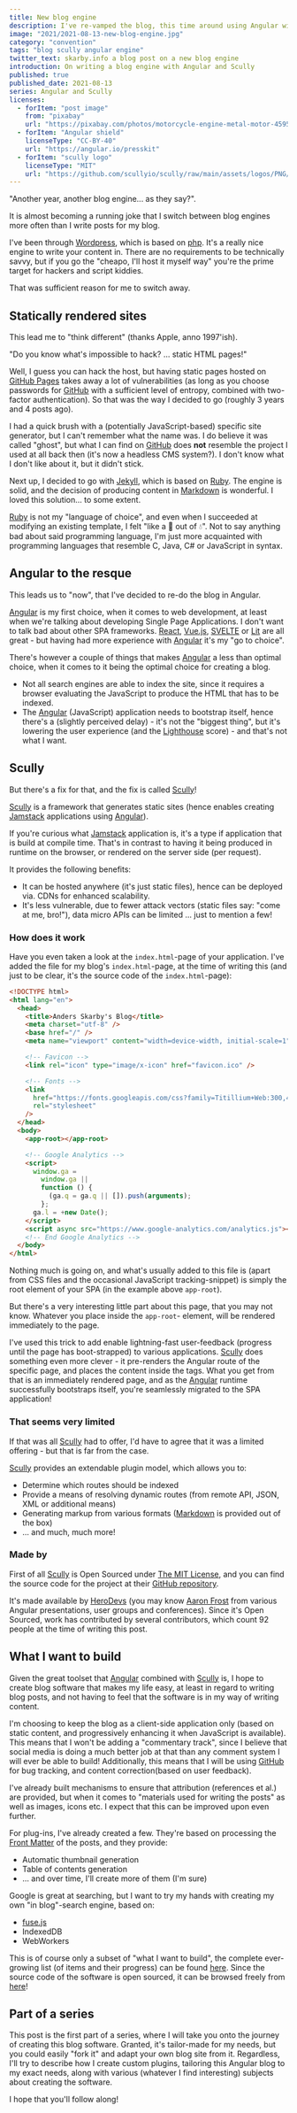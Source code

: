 ```yaml
---
title: New blog engine
description: I've re-vamped the blog, this time around using Angular with Scully
image: "2021/2021-08-13-new-blog-engine.jpg"
category: "convention"
tags: "blog scully angular engine"
twitter_text: skarby.info a blog post on a new blog engine
introduction: On writing a blog engine with Angular and Scully
published: true
published_date: 2021-08-13
series: Angular and Scully
licenses:
  - forItem: "post image"
    from: "pixabay"
    url: "https://pixabay.com/photos/motorcycle-engine-metal-motor-459594/"
  - forItem: "Angular shield"
    licenseType: "CC-BY-40"
    url: "https://angular.io/presskit"
  - forItem: "scully logo"
    licenseType: "MIT"
    url: "https://github.com/scullyio/scully/raw/main/assets/logos/PNG/scullyio-logo.png"
---
```


"Another year, another blog engine... as they say?".

It is almost becoming a running joke that I switch between blog engines more often than I write posts for my blog.

I've been through [Wordpress][wordpress], which is based on [php]. It's a really nice engine to write your content
in. There are no requirements to be technically savvy, but if you go the "cheapo, I'll host it myself way" you're
the prime target for hackers and script kiddies.

That was sufficient reason for me to switch away.

## Statically rendered sites

This lead me to "think different" (thanks Apple, anno 1997'ish).

"Do you know what's impossible to hack? ... static HTML pages!"

Well, I guess you can hack the host, but having static pages hosted on [GitHub Pages][github-pages] takes away a lot
of vulnerabilities (as long as you choose passwords for [GitHub][github] with a sufficient level of entropy, combined
with two-factor authentication). So that was the way I decided to go (roughly 3 years and 4 posts ago).

I had a quick brush with a (potentially JavaScript-based) specific site generator, but I can't remember what the name
was. I do believe it was called "ghost", but what I can find on [GitHub][github] does **not** resemble the project I
used at all back then (it's now a headless CMS system?). I don't know what I don't like about it, but it didn't stick.

Next up, I decided to go with [Jekyll][jekyll], which is based on [Ruby][ruby]. The engine is solid, and the decision of
producing content in [Markdown][markdown] is wonderful. I loved this solution... to some extent.

[Ruby][ruby] is not my "language of choice", and even when I succeeded at modifying an existing template, I felt "like a
🦆 out of 💧". Not to say anything bad about said programming language, I'm just more acquainted with programming
languages that resemble C, Java, C# or JavaScript in syntax.

## Angular to the resque

This leads us to "now", that I've decided to re-do the blog in Angular.

[Angular][angular] is my first choice, when it comes to web development, at least when we're talking about developing
Single Page Applications. I don't want to talk bad about other SPA frameworks. [React][react], [Vue.js][vue.js],
[SVELTE][svelte] or [Lit][lit] are all great - but having had more experience with [Angular][angular] it's my "go to
choice".

There's however a couple of things that makes [Angular][angular] a less than optimal choice, when it comes to it being
the optimal choice for creating a blog.

- Not all search engines are able to index the site, since it requires a browser evaluating the JavaScript to produce
  the HTML that has to be indexed.
- The [Angular][angular] (JavaScript) application needs to bootstrap itself, hence there's a (slightly perceived delay) - it's
  not the "biggest thing", but it's lowering the user experience (and the [Lighthouse][lighthouse] score) - and that's
  not what I want.

## Scully

But there's a fix for that, and the fix is called [Scully][scully]!

[Scully][scully] is a framework that generates static sites (hence enables creating [Jamstack][jamstack] applications using [Angular][angular]).

If you're curious what [Jamstack][jamstack] application is, it's a type if application that is build at compile time. That's in contrast to
having it being produced in runtime on the browser, or rendered on the server side (per request).

It provides the following benefits:

- It can be hosted anywhere (it's just static files), hence can be deployed via. CDNs for enhanced scalability.
- It's less vulnerable, due to fewer attack vectors (static files say: "come at me, bro!"), data micro APIs can be limited
  ... just to mention a few!

### How does it work

Have you even taken a look at the `index.html`-page of your application. I've added the file for my blog's `index.html`-page,
at the time of writing this (and just to be clear, it's the source code of the `index.html`-page):

```html
<!DOCTYPE html>
<html lang="en">
  <head>
    <title>Anders Skarby's Blog</title>
    <meta charset="utf-8" />
    <base href="/" />
    <meta name="viewport" content="width=device-width, initial-scale=1" />

    <!-- Favicon -->
    <link rel="icon" type="image/x-icon" href="favicon.ico" />

    <!-- Fonts -->
    <link
      href="https://fonts.googleapis.com/css?family=Titillium+Web:300,400,700"
      rel="stylesheet"
    />
  </head>
  <body>
    <app-root></app-root>

    <!-- Google Analytics -->
    <script>
      window.ga =
        window.ga ||
        function () {
          (ga.q = ga.q || []).push(arguments);
        };
      ga.l = +new Date();
    </script>
    <script async src="https://www.google-analytics.com/analytics.js"></script>
    <!-- End Google Analytics -->
  </body>
</html>
```

Nothing much is going on, and what's usually added to this file is (apart from CSS files and the occasional JavaScript
tracking-snippet) is simply the root element of your SPA (in the example above `app-root`).

But there's a very interesting little part about this page, that you may not know. Whatever you place inside the `app-root`-
element, will be rendered immediately to the page.

I've used this trick to add enable lightning-fast user-feedback (progress until the page has boot-strapped) to various
applications. [Scully][scully] does something even more clever - it pre-renders the Angular route of the specific page,
and places the content inside the tags. What you get from that is an immediately rendered page, and as the [Angular][angular]
runtime successfully bootstraps itself, you're seamlessly migrated to the SPA application!

### That seems very limited

If that was all [Scully][scully] had to offer, I'd have to agree that it was a limited offering - but that is far from the case.

[Scully][scully] provides an extendable plugin model, which allows you to:

- Determine which routes should be indexed
- Provide a means of resolving dynamic routes (from remote API, JSON, XML or additional means)
- Generating markup from various formats ([Markdown][markdown] is provided out of the box)
- ... and much, much more!

### Made by

First of all [Scully][scully] is Open Sourced under [The MIT License][mit-license], and you can find the source code for the project
at their [GitHub repository][scully-github-repo].

It's made available by [HeroDevs][herodevs] (you may know [Aaron Frost][aaron-frost-twitter] from various Angular presentations, user
groups and conferences). Since it's Open Sourced, work has contributed by several contributors, which count 92 people at the time of
writing this post.

## What I want to build

Given the great toolset that [Angular][angular] combined with [Scully][scully] is, I hope to create blog software that makes my life easy,
at least in regard to writing blog posts, and not having to feel that the software is in my way of writing content.

I'm choosing to keep the blog as a client-side application only (based on static content, and progressively enhancing it when JavaScript
is available). This means that I won't be adding a "commentary track", since I believe that social media is doing a much better job at that
than any comment system I will ever be able to build! Additionally, this means that I will be using [GitHub][github] for bug tracking,
and content correction(based on user feedback).

I've already built mechanisms to ensure that attribution (references et al.) are provided, but when it comes to "materials used for
writing the posts" as well as images, icons etc. I expect that this can be improved upon even further.

For plug-ins, I've already created a few. They're based on processing the [Front Matter][front-matter] of the posts, and they provide:

- Automatic thumbnail generation
- Table of contents generation
- ... and over time, I'll create more of them (I'm sure)

Google is great at searching, but I want to try my hands with creating my own "in blog"-search engine, based on:

- [fuse.js]
- IndexedDB
- WebWorkers

This is of course only a subset of "what I want to build", the complete ever-growing list (of items and their progress) can be
found [here](https://github.com/askarby/blog/projects/1). Since the source code of the software is open sourced, it can be browsed
freely from [here][github-blog-repo]!

## Part of a series

This post is the first part of a series, where I will take you onto the journey of creating this blog software. Granted, it's tailor-made
for my needs, but you could easily "fork it" and adapt your own blog site from it. Regardless, I'll try to describe how I create custom
plugins, tailoring this Angular blog to my exact needs, along with various (whatever I find interesting) subjects about creating the software.

I hope that you'll follow along!

[wordpress]: https://wordpress.com/
[php]: https://www.php.net/
[github-pages]: https://pages.github.com/
[github-blog-repo]: https://github.com/askarby/blog
[github]: https://github.com
[jekyll]: https://jekyllrb.com/
[ruby]: https://www.ruby-lang.org/en/
[markdown]: https://en.wikipedia.org/wiki/Markdown
[aaron-frost-twitter]: https://twitter.com/aaronfrost
[scully]: https://scully.io/
[scully-github-repo]: https://github.com/scullyio/scully
[angular]: https://angular.io
[react]: https://reactjs.org/
[vue.js]: https://vuejs.org/
[svelte]: https://svelte.dev/
[lit]: https://lit.dev/
[lighthouse]: https://developers.google.com/web/tools/lighthouse/
[jamstack]: https://jamstack.org/
[mit-license]: https://opensource.org/licenses/MIT
[herodevs]: https://herodevs.com/
[fuse.js]: https://fusejs.io/
[front-matter]: https://jekyllrb.com/docs/front-matter/
